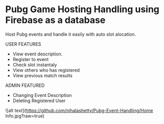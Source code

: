 # Pubg Game Hosting Handling using Firebase as a database

Host Pubg events and handle it easily with auto slot alocation.

USER FEATURES
- View event description.
- Register to event
- Check slot instantaly
- View others who has registered
- View previous match results

ADMIN FEATURED
- Changing Event Description
- Deleting Registered User

![alt text](https://github.com/nihalashetty/Pubg-Event-Handling/Home Info.jpg?raw=true)
